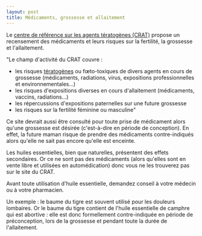 ```yaml
---
layout: post
title: Médicaments, grossesse et allaitement
---
```


Le [centre de référence sur les agents tératogènes (CRAT)](http://www.lecrat.org/) propose un recensement des médicaments
et leurs risques sur la fertilité, la grossesse et l'allaitement.

"Le champ d'activité du CRAT couvre :

- les risques [tératogènes](https://fr.wikipedia.org/wiki/T%C3%A9ratogen%C3%A8se) ou fœto-toxiques de divers agents en cours de grossesse (médicaments, radiations, virus, expositions professionnelles et environnementales...)
- les risques d'expositions diverses en cours d'allaitement (médicaments, vaccins, radiations...)
- les répercussions d'expositions paternelles sur une future grossesse
- les risques sur la fertilité féminine ou masculine"

Ce site devrait aussi être consulté pour toute prise de médicament alors qu'une grossesse est désirée (c'est-à-dire en période de conception).
En effet, la future maman risque de prendre des médicaments contre-indiqués alors qu'elle ne sait pas encore qu'elle est enceinte.

Les huiles essentielles, bien que naturelles, présentent des effets secondaires.
Or ce ne sont pas des médicaments (alors qu'elles sont en vente libre et utilisées en automédication) donc vous ne les trouverez pas sur le site du CRAT.

Avant toute utilisation d'huile essentielle, demandez conseil à votre médecin ou à votre pharmacien.

Un exemple : le baume du tigre est souvent utilisé pour les douleurs lombaires.
Or le baume du tigre contient de l'huile essentielle de camphre qui est abortive :
elle est donc formellement contre-indiquée en période de préconception, lors de la grossesse et pendant toute la durée de l'allaitement.
